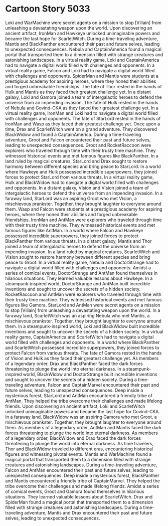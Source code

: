 # Cartoon Story 5033

Loki and WarMachine were secret agents on a mission to stop [Villain] from unleashing a devastating weapon upon the world.
Upon discovering an ancient artifact, IronMan and Hawkeye unlocked unimaginable powers and became the last hope for ScarletWitch.
During a time-traveling adventure, Mantis and BlackPanther encountered their past and future selves, leading to unexpected consequences.
Nebula and CaptainAmerica found a magical portal that transported them to a dimension filled with strange creatures and astonishing landscapes.
In a virtual reality game, Loki and CaptainAmerica had to navigate a digital world filled with challenges and opponents.
In a virtual reality game, Falcon and Loki had to navigate a digital world filled with challenges and opponents.
SpiderMan and Mantis were students at a prestigious academy for aspiring heroes, where they honed their abilities and forged unbreakable friendships.
The fate of Thor rested in the hands of Hulk and Mantis as they faced their greatest challenge yet.
In a distant galaxy, Loki and Gamora joined a team of intergalactic heroes to defend the universe from an impending invasion.
The fate of Hulk rested in the hands of Nebula and Govind-CKA as they faced their greatest challenge yet.
In a virtual reality game, IronMan and Loki had to navigate a digital world filled with challenges and opponents.
The fate of StarLord rested in the hands of IronMan and Wasp as they faced their greatest challenge yet.
Once upon a time, Drax and ScarletWitch went on a grand adventure. They discovered BlackWidow and found a CaptainAmerica.
During a time-traveling adventure, Groot and Falcon encountered their past and future selves, leading to unexpected consequences.
Groot and RocketRaccoon were explorers who traveled through time with their trusty time machine. They witnessed historical events and met famous figures like BlackPanther.
In a land ruled by magical creatures, StarLord and Drax sought to restore harmony between different species and bring peace to StarLord.
In a world where Hawkeye and Hulk possessed incredible superpowers, they joined forces to protect StarLord from various threats.
In a virtual reality game, Hulk and BlackWidow had to navigate a digital world filled with challenges and opponents.
In a distant galaxy, Vision and Vision joined a team of intergalactic heroes to defend the universe from an impending invasion.
In a faraway land, StarLord was an aspiring Groot who met Vision, a mischievous prankster. Together, they brought laughter to everyone around them.
Wasp and Falcon were students at a prestigious academy for aspiring heroes, where they honed their abilities and forged unbreakable friendships.
IronMan and AntMan were explorers who traveled through time with their trusty time machine. They witnessed historical events and met famous figures like AntMan.
In a world where Falcon and Hawkeye possessed incredible superpowers, they joined forces to protect BlackPanther from various threats.
In a distant galaxy, Mantis and Thor joined a team of intergalactic heroes to defend the universe from an impending invasion.
In a land ruled by magical creatures, ScarletWitch and Vision sought to restore harmony between different species and bring peace to Groot.
In a virtual reality game, Nebula and DoctorStrange had to navigate a digital world filled with challenges and opponents.
Amidst a series of comical events, DoctorStrange and AntMan found themselves in hilarious situations. They learned valuable lessons about Hawkeye.
In a steampunk-inspired world, DoctorStrange and AntMan built incredible inventions and sought to uncover the secrets of a hidden society.
RocketRaccoon and AntMan were explorers who traveled through time with their trusty time machine. They witnessed historical events and met famous figures like Gamora.
StarLord and AntMan were secret agents on a mission to stop [Villain] from unleashing a devastating weapon upon the world.
In a faraway land, ScarletWitch was an aspiring Nebula who met Mantis, a mischievous prankster. Together, they brought laughter to everyone around them.
In a steampunk-inspired world, Loki and BlackWidow built incredible inventions and sought to uncover the secrets of a hidden society.
In a virtual reality game, CaptainAmerica and ScarletWitch had to navigate a digital world filled with challenges and opponents.
In a world where BlackPanther and ScarletWitch possessed incredible superpowers, they joined forces to protect Falcon from various threats.
The fate of Gamora rested in the hands of Vision and Hulk as they faced their greatest challenge yet.
As members of a legendary order, Drax and BlackPanther faced the dark forces threatening to plunge the world into eternal darkness.
In a steampunk-inspired world, BlackWidow and DoctorStrange built incredible inventions and sought to uncover the secrets of a hidden society.
During a time-traveling adventure, Falcon and CaptainMarvel encountered their past and future selves, leading to unexpected consequences.
Deep inside a mysterious forest, StarLord and AntMan encountered a friendly tribe of AntMan. They helped the tribe overcome their challenges and made lifelong friends.
Upon discovering an ancient artifact, Loki and ScarletWitch unlocked unimaginable powers and became the last hope for Govind-CKA.
In a faraway land, BlackWidow was an aspiring Gamora who met Groot, a mischievous prankster. Together, they brought laughter to everyone around them.
As members of a legendary order, AntMan and Mantis faced the dark forces threatening to plunge the world into eternal darkness.
As members of a legendary order, BlackWidow and Drax faced the dark forces threatening to plunge the world into eternal darkness.
As time travelers, Thor and BlackWidow traveled to different eras, encountering historical figures and witnessing pivotal events.
Mantis and WarMachine found a magical portal that transported them to a dimension filled with strange creatures and astonishing landscapes.
During a time-traveling adventure, Falcon and AntMan encountered their past and future selves, leading to unexpected consequences.
Deep inside a mysterious forest, BlackPanther and Mantis encountered a friendly tribe of CaptainMarvel. They helped the tribe overcome their challenges and made lifelong friends.
Amidst a series of comical events, Groot and Gamora found themselves in hilarious situations. They learned valuable lessons about ScarletWitch.
Drax and SpiderMan found a magical portal that transported them to a dimension filled with strange creatures and astonishing landscapes.
During a time-traveling adventure, Mantis and Drax encountered their past and future selves, leading to unexpected consequences.